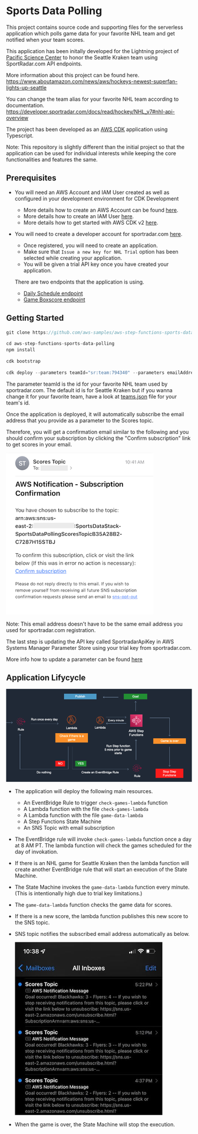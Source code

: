 # Sports Data Polling

This project contains source code and supporting files for the serverless application which polls game data for your favorite NHL team and get notified when your team scores.

This application has been initally developed for the Lightning project of <a href="https://www.pacificsciencecenter.org" target="_blank">Pacific Science Center</a> to honor the Seattle Kraken team using SportRadar.com API endpoints.

More information about this project can be found here.
<a href="https://www.aboutamazon.com/news/aws/hockeys-newest-superfan-lights-up-seattle" target="_blank">https://www.aboutamazon.com/news/aws/hockeys-newest-superfan-lights-up-seattle</a>

You can change the team alias for your favorite NHL team according to documentation.
<a href="https://developer.sportradar.com/docs/read/hockey/NHL_v7#nhl-api-overview" target="_blank">https://developer.sportradar.com/docs/read/hockey/NHL_v7#nhl-api-overview</a>

The project has been developed as an <a href="https://aws.amazon.com/cdk/" target="_blank">AWS CDK</a> application using Typescript.

Note: This repository is slightly different than the initial project so that the application can be used for individual interests while keeping the core functionalities and features the same.

## Prerequisites

- You will need an AWS Account and IAM User created as well as configured in your development environment for CDK Development

  - More details how to create an AWS Account can be found <a href="https://aws.amazon.com/premiumsupport/knowledge-center/create-and-activate-aws-account/" target="_blank">here</a>.
  - More details how to create an IAM User <a href="https://docs.aws.amazon.com/IAM/latest/UserGuide/id_users_create.html" target="_blank">here</a>.
  - More details how to get started with AWS CDK v2 <a href="https://docs.aws.amazon.com/cdk/v2/guide/getting_started.html" target="_blank">here</a>.

- You will need to create a developer account for sportradar.com <a href="https://developer.sportradar.com/member/register" target="_blank">here</a>.

  - Once registered, you will need to create an application.
  - Make sure that `Issue a new key for NHL Trial` option has been selected while creating your application.
  - You will be given a trial API key once you have created your application.

  There are two endpoints that the application is using.

  - <a href="https://developer.sportradar.com/docs/read/hockey/NHL_v7#daily-schedule">Daily Schedule endpoint</a>
  - <a href="https://developer.sportradar.com/docs/read/hockey/NHL_v7#game-boxscore">Game Boxscore endpoint</a>

## Getting Started

```js
git clone https://github.com/aws-samples/aws-step-functions-sports-data-polling
```

```js
cd aws-step-functions-sports-data-polling
npm install
```

```js
cdk bootstrap
```

```js
cdk deploy --parameters teamId="sr:team:794340" --parameters emailAddress="your email address"
```

The parameter teamId is the id for your favorite NHL team used by sportradar.com. The default id is for Seattle Kraken but if you wanna change it for your favorite team, have a look at <a href="teams.json">teams.json</a> file for your team's id.

Once the application is deployed, it will automatically subscribe the email address that you provide as a parameter to the Scores topic.

Therefore, you will get a confirmation email similar to the following and you should confirm your subscription by clicking the "Confirm subscription" link to get scores in your email.

![confirmation](/assets/sns-confirmation.png)

Note: This email address doesn't have to be the same email address you used for sportradar.com registration.

The last step is updating the API key called SportradarApiKey in AWS Systems Manager Parameter Store using your trial key from sportradar.com.

More info how to update a parameter can be found <a href="https://docs.aws.amazon.com/systems-manager/latest/userguide/systems-manager-parameter-store.html" target="_blank">here</a>

## Application Lifycycle

![lifecycle](/assets/lifecycle.png)

- The application will deploy the following main resources.
  - An EventBridge Rule to trigger `check-games-lambda` function
  - A Lambda function with the file `check-games-lambda`
  - A Lambda function with the file `game-data-lambda`
  - A Step Functions State Machine
  - An SNS Topic with email subscription
- The EventBridge rule will invoke `check-games-lambda` function once a day at 8 AM PT. The lambda function will check the games scheduled for the day of invokation.
- If there is an NHL game for Seattle Kraken then the lambda function will create another EventBridge rule that will start an execution of the State Machine.
- The State Machine invokes the `game-data-lambda` function every minute. (This is intentionally high due to trial key limitations.)
- The `game-data-lambda` function checks the game data for scores.
- If there is a new score, the lambda function publishes this new score to the SNS topic.
- SNS topic notifies the subscribed email address automatically as below.

  ![lifecycle](/assets/scores-topic.jpg)

- When the game is over, the State Machine will stop the execution.
